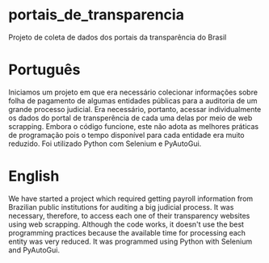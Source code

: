 # portais_de_transparencia
Projeto de coleta de dados dos portais da transparência do Brasil
# Português 
Iniciamos um projeto em que era necessário colecionar informações sobre folha de pagamento de algumas 
entidades públicas para a auditoria de um grande processo judicial. Era necessário, portanto,
acessar individualmente os dados do portal de transperência de cada uma delas por meio de web scrapping. 
Embora o código funcione, este não adota as melhores práticas de programação pois o tempo disponível 
para cada entidade era muito reduzido. Foi utilizado Python com Selenium e PyAutoGui.
# English 
We have started a project which required getting payroll information from Brazilian public institutions 
for auditing a big judicial process. It was necessary, therefore, to access each one of their transparency 
websites using web scrapping. Although the code works, it doesn't use the best programming practices because 
the available time for processing each entity was very reduced. It was programmed using Python with Selenium 
and PyAutoGui.
